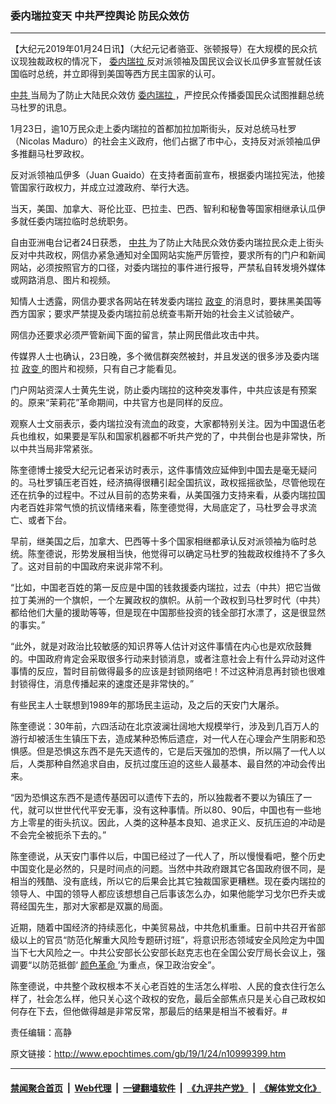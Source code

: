 ### 委内瑞拉变天 中共严控舆论 防民众效仿
------------------------

<p>
 【大纪元2019年01月24日讯】（大纪元记者骆亚、张顿报导）在大规模的民众抗议现独裁政权的情况下，
 <a href="http://www.epochtimes.com/gb/tag/%E5%A7%94%E5%86%85%E7%91%9E%E6%8B%89.html">
  委内瑞拉
 </a>
 反对派领袖及国民议会议长瓜伊多宣誓就任该国临时总统，并立即得到美国等西方民主国家的认可。
</p>
<p>
 <a href="http://www.epochtimes.com/gb/tag/%E4%B8%AD%E5%85%B1.html">
  中共
 </a>
 当局为了防止大陆民众效仿
 <a href="http://www.epochtimes.com/gb/tag/%E5%A7%94%E5%86%85%E7%91%9E%E6%8B%89.html">
  委内瑞拉
 </a>
 ，严控民众传播委国民众试图推翻总统马杜罗的讯息。
</p>
<p>
 1月23日，逾10万民众走上委内瑞拉的首都加拉加斯街头，反对总统马杜罗（Nicolas Maduro）的社会主义政府，他们占据了市中心，支持反对派领袖瓜伊多推翻马杜罗政权。
</p>
<p>
 反对派领袖瓜伊多（Juan Guaido）在支持者面前宣布，根据委内瑞拉宪法，他接管国家行政权力，并成立过渡政府、举行大选。
</p>
<p>
 当天，美国、加拿大、哥伦比亚、巴拉圭、巴西、智利和秘鲁等国家相继承认瓜伊多就任委内瑞拉临时总统职务。
</p>
<p>
 自由亚洲电台记者24日获悉，
 <a href="http://www.epochtimes.com/gb/tag/%E4%B8%AD%E5%85%B1.html">
  中共
 </a>
 为了防止大陆民众效仿委内瑞拉民众走上街头反对中共政权，网信办紧急通知对全国网站实施严厉管控，要求所有的门户和新闻网站，必须按照官方的口径，对委内瑞拉的事件进行报导，严禁私自转发境外媒体或网路消息、图片和视频。
</p>
<p>
 知情人士透露，网信办要求各网站在转发委内瑞拉
 <a href="http://www.epochtimes.com/gb/tag/%E6%94%BF%E5%8F%98.html">
  政变
 </a>
 的消息时，要抹黑美国等西方国家；要求严禁提及委内瑞拉前总统查韦斯开始的社会主义试验破产。
</p>
<p>
 网信办还要求必须严管新闻下面的留言，禁止网民借此攻击中共。
</p>
<p>
 传媒界人士也确认，23日晚，多个微信群突然被封，并且发送的很多涉及委内瑞拉
 <a href="http://www.epochtimes.com/gb/tag/%E6%94%BF%E5%8F%98.html">
  政变
 </a>
 的图片和视频，只有自己才能看见。
</p>
<p>
 门户网站资深人士黄先生说，防止委内瑞拉的这种突发事件，中共应该是有预案的。原来“茉莉花”革命期间，中共官方也是同样的反应。
</p>
<p>
 观察人士文丽表示，委内瑞拉没有流血的政变，大家都特别关注。因为中国退伍老兵也维权，如果要是军队和国家机器都不听共产党的了，中共倒台也是非常快，所以中共当局非常紧张。
</p>
<p>
 陈奎德博士接受大纪元记者采访时表示，这件事情效应延伸到中国去是毫无疑问的。马杜罗镇压老百姓，经济搞得很糟引起全国抗议，政权摇摇欲坠，尽管他现在还在抗争的过程中。不过从目前的态势来看，从美国强力支持来看，从委内瑞拉国内老百姓非常气愤的抗议情绪来看，陈奎德觉得，大局底定了，马杜罗会寻求流亡、或者下台。
</p>
<p>
 早前，继美国之后，加拿大、巴西等十多个国家相继都承认反对派领袖为临时总统。陈奎德说，形势发展相当快，他觉得可以确定马杜罗的独裁政权维持不了多久了。这对目前的中国政府来说非常不利。
</p>
<p>
 “比如，中国老百姓的第一反应是中国的钱救援委内瑞拉，过去（中共）把它当做拉丁美洲的一个旗帜，一个左翼政权的旗帜。从前一个政权到马杜罗时代（中共）都给他们大量的援助等等，但是现在中国那些投资的钱全部打水漂了，这是很显然的事实。”
</p>
<p>
 “此外，就是对政治比较敏感的知识界等人估计对这件事情在内心也是欢欣鼓舞的。中国政府肯定会采取很多行动来封锁消息，或者注意社会上有什么异动对这件事情的反应，暂时目前做得最多的应该是封锁网络吧！不过这种消息再封锁也很难封锁得住，消息传播起来的速度还是非常快的。”
</p>
<p>
 有些民主人士联想到1989年的那场民主运动，及之后的天安门大屠杀。
</p>
<p>
 陈奎德说：30年前，六四活动在北京波澜壮阔地大规模举行，涉及到几百万人的游行却被活生生镇压下去，造成某种恐怖后遗症，对一代人在心理会产生阴影和恐惧感。但是恐惧这东西不是先天遗传的，它是后天强加的恐惧，所以隔了一代人以后，人类那种自然追求自由，反抗过度压迫的这些人最基本、最自然的冲动会传出来。
</p>
<p>
 “因为恐惧这东西不是遗传基因可以遗传下去的，所以独裁者不要以为镇压了一代，就可以世世代代平安无事，没有这种事情。所以80、90后，中国也有一些地方上零星的街头抗议。因此，人类的这种基本良知、追求正义、反抗压迫的冲动是不会完全被扼杀下去的。”
</p>
<p>
 陈奎德说，从天安门事件以后，中国已经过了一代人了，所以慢慢看吧，整个历史中国变化是必然的，只是时间点的问题。当然中共政府跟其它各国政府很不同，是相当的残酷、没有底线，所以它的后果会比其它独裁国家更糟糕。现在委内瑞拉的领导人、中国的领导人都应该想想自己后事该怎么办，如果他能学习戈尔巴乔夫或蒋经国先生，那对大家都是双赢的局面。
</p>
<p>
 近期，随着中国经济的持续恶化，中美贸易战，中共危机重重。日前中共召开省部级以上的官员“防范化解重大风险专题研讨班”，将意识形态领域安全风险定为中国当下七大风险之一。中共公安部长公安部长赵克志也在全国公安厅局长会议上，强调要“以防范抵御‘
 <a href="http://www.epochtimes.com/gb/tag/%E9%A2%9C%E8%89%B2%E9%9D%A9%E5%91%BD.html">
  颜色革命
 </a>
 ’为重点，保卫政治安全”。
</p>
<p>
 陈奎德说，中共整个政权根本不关心老百姓的生活怎么样啦、人民的食衣住行怎么样了，社会怎么样，他只关心这个政权的安危，最后全部焦点只是关心自己政权如何存在下去，但他做得越是非常反常，那最后的结果是相当不被看好。#
</p>
<p>
 责任编辑：高静
</p>

原文链接：http://www.epochtimes.com/gb/19/1/24/n10999399.htm


------------------------
#### [禁闻聚合首页](https://github.com/gfw-breaker/banned-news/blob/master/README.md) &nbsp;|&nbsp; [Web代理](https://github.com/gfw-breaker/open-proxy/blob/master/README.md) &nbsp;|&nbsp; [一键翻墙软件](https://github.com/gfw-breaker/nogfw/blob/master/README.md) &nbsp;|&nbsp; [《九评共产党》](https://github.com/gfw-breaker/9ping.md/blob/master/README.md#九评之一评共产党是什么) &nbsp;|&nbsp; [《解体党文化》](https://github.com/gfw-breaker/jtdwh.md/blob/master/README.md#绪论)